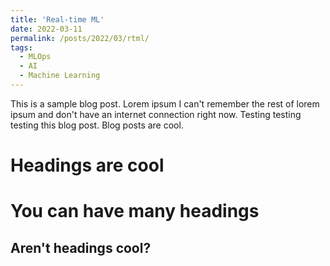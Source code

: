 ```yaml
---
title: 'Real-time ML'
date: 2022-03-11
permalink: /posts/2022/03/rtml/
tags:
  - MLOps
  - AI
  - Machine Learning
---
```


This is a sample blog post. Lorem ipsum I can't remember the rest of lorem ipsum and don't have an internet connection right now. Testing testing testing this blog post. Blog posts are cool.

Headings are cool
======

You can have many headings
======

Aren't headings cool?
------